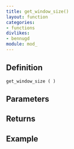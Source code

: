 ```yaml
---
title: get_window_size()
layout: function
categories:
- functions
divlikes:
- bennugd
module: mod_
---
```


## Definition

    get_window_size ( )

## Parameters

## Returns

## Example
